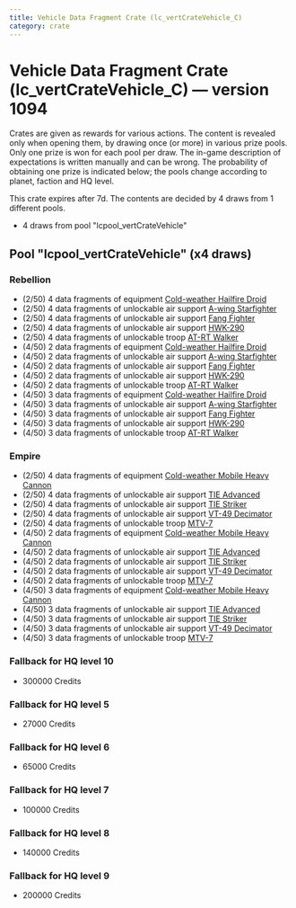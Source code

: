 ```yaml
---
title: Vehicle Data Fragment Crate (lc_vertCrateVehicle_C)
category: crate
---
```


# Vehicle Data Fragment Crate (lc_vertCrateVehicle_C) — version 1094

Crates are given as rewards for various actions. The content is revealed only when opening them, by drawing once (or more) in various prize pools. Only one prize is won for each pool per draw. The in-game description of expectations is written manually and can be wrong. The probability of obtaining one prize is indicated below; the pools change according to planet, faction and HQ level.

This crate expires after 7d. The contents are decided by 4 draws from 1 different pools.
  * 4 draws from pool "lcpool_vertCrateVehicle"

## Pool "lcpool_vertCrateVehicle" (x4 draws)

### Rebellion

  * (2/50) 4 data fragments of equipment [Cold-weather Hailfire Droid](eqpRebelArcticHailfire)
  * (2/50) 4 data fragments of unlockable air support [A-wing Starfighter](AWing)
  * (2/50) 4 data fragments of unlockable air support [Fang Fighter](FangFighter)
  * (2/50) 4 data fragments of unlockable air support [HWK-290](HWK290)
  * (2/50) 4 data fragments of unlockable troop [AT-RT Walker](ATRT)
  * (4/50) 2 data fragments of equipment [Cold-weather Hailfire Droid](eqpRebelArcticHailfire)
  * (4/50) 2 data fragments of unlockable air support [A-wing Starfighter](AWing)
  * (4/50) 2 data fragments of unlockable air support [Fang Fighter](FangFighter)
  * (4/50) 2 data fragments of unlockable air support [HWK-290](HWK290)
  * (4/50) 2 data fragments of unlockable troop [AT-RT Walker](ATRT)
  * (4/50) 3 data fragments of equipment [Cold-weather Hailfire Droid](eqpRebelArcticHailfire)
  * (4/50) 3 data fragments of unlockable air support [A-wing Starfighter](AWing)
  * (4/50) 3 data fragments of unlockable air support [Fang Fighter](FangFighter)
  * (4/50) 3 data fragments of unlockable air support [HWK-290](HWK290)
  * (4/50) 3 data fragments of unlockable troop [AT-RT Walker](ATRT)

### Empire

  * (2/50) 4 data fragments of equipment [Cold-weather Mobile Heavy Cannon](eqpEmpireArcticMHC)
  * (2/50) 4 data fragments of unlockable air support [TIE Advanced](TieAdvanced)
  * (2/50) 4 data fragments of unlockable air support [TIE Striker](AtmosMig)
  * (2/50) 4 data fragments of unlockable air support [VT-49 Decimator](VT49)
  * (2/50) 4 data fragments of unlockable troop [MTV-7](MTV7)
  * (4/50) 2 data fragments of equipment [Cold-weather Mobile Heavy Cannon](eqpEmpireArcticMHC)
  * (4/50) 2 data fragments of unlockable air support [TIE Advanced](TieAdvanced)
  * (4/50) 2 data fragments of unlockable air support [TIE Striker](AtmosMig)
  * (4/50) 2 data fragments of unlockable air support [VT-49 Decimator](VT49)
  * (4/50) 2 data fragments of unlockable troop [MTV-7](MTV7)
  * (4/50) 3 data fragments of equipment [Cold-weather Mobile Heavy Cannon](eqpEmpireArcticMHC)
  * (4/50) 3 data fragments of unlockable air support [TIE Advanced](TieAdvanced)
  * (4/50) 3 data fragments of unlockable air support [TIE Striker](AtmosMig)
  * (4/50) 3 data fragments of unlockable air support [VT-49 Decimator](VT49)
  * (4/50) 3 data fragments of unlockable troop [MTV-7](MTV7)

### Fallback for HQ level 10

  * 300000 Credits

### Fallback for HQ level 5

  * 27000 Credits

### Fallback for HQ level 6

  * 65000 Credits

### Fallback for HQ level 7

  * 100000 Credits

### Fallback for HQ level 8

  * 140000 Credits

### Fallback for HQ level 9

  * 200000 Credits